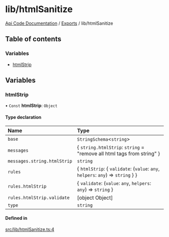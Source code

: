 # lib/htmlSanitize
 
[Api Code Documentation](../README.md) / [Exports](../modules.md) / lib/htmlSanitize

## Table of contents

### Variables

- [htmlStrip](lib_htmlSanitize.md#htmlstrip)

## Variables

### htmlStrip

• `Const` **htmlStrip**: `Object`

#### Type declaration

| Name | Type |
| :------ | :------ |
| `base` | `StringSchema`<`string`\> |
| `messages` | { `string.htmlStrip`: `string` = "remove all html tags from string" } |
| `messages.string.htmlStrip` | `string` |
| `rules` | { `htmlStrip`: { `validate`: (`value`: `any`, `helpers`: `any`) => `string`  }  } |
| `rules.htmlStrip` | { `validate`: (`value`: `any`, `helpers`: `any`) => `string`  } |
| `rules.htmlStrip.validate` | [object Object] |
| `type` | `string` |

#### Defined in

[src/lib/htmlSanitize.ts:4](https://github.com/openkfw/TruBudget/blob/a06c11b/api/src/lib/htmlSanitize.ts#L4)
